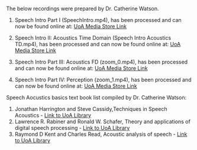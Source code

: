 The below recordings were prepared by Dr. Catherine Watson.

1. Speech Intro Part I (SpeechIntro.mp4), has been processed and can now be found online at: [UoA Media Store Link](https://mediastore.auckland.ac.nz/uploaded/project/2020_STUDYPLAN/03-2021/ed7ef8a7872f4cfa927a0e2ac82ed562.preview)

2. Speech Intro II: Acoustics Time Domain (Speech  Intro Acoustics TD.mp4), has been processed and can now be found online at: [UoA Media Store Link](https://mediastore.auckland.ac.nz/uploaded/project/2020_STUDYPLAN/03-2021/baed7087c2294ce680c5ef91f1b4deb5.preview)

3. Speech Intro Part III: Acoustics FD (zoom_0.mp4), has been processed and can now be found online at: [UoA Media Store Link](https://mediastore.auckland.ac.nz/uploaded/project/2020_STUDYPLAN/03-2021/2e4c1ab2ffca4fba98f3aa5ed476cc7f.preview)

4. Speech Intro Part IV: Perception (zoom_1.mp4), has been processed and can now be found online at: [UoA Media Store Link](https://mediastore.auckland.ac.nz/uploaded/project/2020_STUDYPLAN/03-2021/12794ac2f3c9475cbd68cfd0a15b72b9.preview)

Speech Aocustics basics text book list compiled by Dr. Catherine Watson:
1. Jonathan Harrington and Steve Cassidy,Techniques in Speech Acoustics - [Link to UoA  Library](https://www.library.auckland.ac.nz/search/harrington%20and%20Cassidy)
2. Lawrence R. Rabiner and Ronald W. Schafer, Theory and applications of digital speech processing - [Link to UoA Library](https://catalogue.library.auckland.ac.nz/primo-explore/fulldisplay?docid=uoa_alma21186853850002091&context=L&vid=NEWUI&lang=en_US&tab=books)
3. Raymond D Kent and Charles Read, Acoustic analysis of speech - [Link to UoA Library](https://catalogue.library.auckland.ac.nz/primo-explore/fulldisplay?docid=uoa_alma21123084030002091&context=L&vid=NEWUI&lang=en_US&tab=books)

